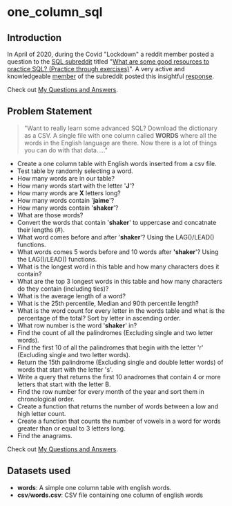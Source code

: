 # one_column_sql

## Introduction
In April of 2020, during the Covid "Lockdown" a reddit member posted a question to the  [SQL subreddit](https://www.reddit.com/r/SQL/ "https://www.reddit.com/r/SQL/") titled "[What are some good resources to practice SQL? (Practice through exercises)](https://www.reddit.com/r/SQL/comments/g4ct1l/what_are_some_good_resources_to_practice_sql/ "https://www.reddit.com/r/SQL/comments/g4ct1l/what_are_some_good_resources_to_practice_sql/")".  A very active and knowledgeable [member](https://www.reddit.com/user/stiffupperleg/ "https://www.reddit.com/user/stiffupperleg/") of the subreddit posted this insightful [response](https://github.com/iweld/one_column_sql/blob/main/dictionary_challenge.md "Want to really learn some advanced SQL?").

Check out [My Questions and Answers](https://github.com/iweld/one_column_sql/blob/main/questions_and_answers.md "My Questions and Answers").

## Problem Statement

>"Want to really learn some advanced SQL?  Download the dictionary as a CSV. A single file with one column called **WORDS** where all the words in the English language are there.  Now there is a lot of things you can do with that data....."

- Create a one column table with English words inserted from a csv file.
- Test table by randomly selecting a word.
- How many words are in our table?
- How many words start with the letter '**J**'?
- How many words are **X** letters long?
- How many words contain '**jaime**'?
- How many words contain '**shaker**'?
- What are those words?
- Convert the words that contain '**shaker**' to uppercase and concatnate their lengths (#).
- What word comes before and after '**shaker**'? Using the LAG()/LEAD() functions.
- What words comes 5 words before and 10 words after **'shaker**'? Using the LAG()/LEAD() functions.
- What is the longest word in this table and how many characters does it contain?
- What are the top 3 longest words in this table and how many characters do they contain (including ties)?
- What is the average length of a word?
- What is the 25th percentile, Median and 90th percentile length?
- What is the word count for every letter in the words table and what is the percentage of the total? Sort by letter in ascending order.
- What row number is the word '**shaker**' in?
- Find the count of all the palindromes (Excluding single and two letter words).
- Find the first 10 of all the palindromes that begin with the letter 'r' (Excluding single and two letter words).
- Return the 15th palindrome (Excluding single and double letter words) of words that start with the letter 's'.
- Write a query that returns the first 10 anadromes that contain 4 or more letters that start with the letter B.
- Find the row number for every month of the year and sort them in chronological order.
- Create a function that returns the number of words between a low and high letter count.
- Create a function that counts the number of vowels in a word for words greater than or equal to 3 letters long.
- Find the anagrams.

Check out [My Questions and Answers](https://github.com/iweld/one_column_sql/blob/main/questions_and_answers.md "My Questions and Answers").

## Datasets used
- <strong>words</strong>: A simple one column table with english words.
- <strong>csv</strong>/<strong>words.csv</strong>: CSV file containing one column of english words
